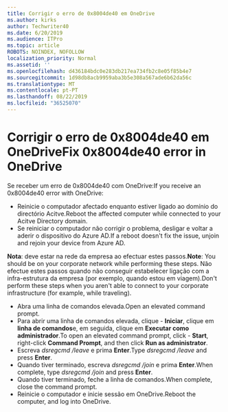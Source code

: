 ```yaml
---
title: Corrigir o erro de 0x8004de40 em OneDrive
ms.author: kirks
author: Techwriter40
ms.date: 6/20/2019
ms.audience: ITPro
ms.topic: article
ROBOTS: NOINDEX, NOFOLLOW
localization_priority: Normal
ms.assetid: ''
ms.openlocfilehash: d436184bdc0e283db217ea734fb2c8e05f85b4e7
ms.sourcegitcommit: 1d98db8acb9959aba3b5e308a567ade6b62da56c
ms.translationtype: MT
ms.contentlocale: pt-PT
ms.lasthandoff: 08/22/2019
ms.locfileid: "36525070"
---
```

# <a name="fix-0x8004de40-error-in-onedrive"></a><span data-ttu-id="0e503-102">Corrigir o erro de 0x8004de40 em OneDrive</span><span class="sxs-lookup"><span data-stu-id="0e503-102">Fix 0x8004de40 error in OneDrive</span></span>

<span data-ttu-id="0e503-103">Se receber um erro de 0x8004de40 com OneDrive:</span><span class="sxs-lookup"><span data-stu-id="0e503-103">If you receive an 0x8004de40 error with OneDrive:</span></span>

- <span data-ttu-id="0e503-104">Reinicie o computador afectado enquanto estiver ligado ao domínio do directório Acitve.</span><span class="sxs-lookup"><span data-stu-id="0e503-104">Reboot the affected computer while connected to your Acitve Directory domain.</span></span>
- <span data-ttu-id="0e503-105">Se reiniciar o computador não corrigir o problema, desligar e voltar a aderir o dispositivo do Azure AD.</span><span class="sxs-lookup"><span data-stu-id="0e503-105">If a reboot doesn't fix the issue, unjoin and rejoin your device from Azure AD.</span></span> 

<span data-ttu-id="0e503-106">**Nota**: deve estar na rede da empresa ao efectuar estes passos.</span><span class="sxs-lookup"><span data-stu-id="0e503-106">**Note**: You should be on your corporate network while performing these steps.</span></span> <span data-ttu-id="0e503-107">Não efectue estes passos quando não conseguir estabelecer ligação com a infra-estrutura da empresa (por exemplo, quando estou em viagem).</span><span class="sxs-lookup"><span data-stu-id="0e503-107">Don't perform these steps when you aren't able to connect to your corporate infrastructure (for example, while traveling).</span></span> 

- <span data-ttu-id="0e503-108">Abra uma linha de comandos elevada.</span><span class="sxs-lookup"><span data-stu-id="0e503-108">Open an elevated command prompt.</span></span> 
- <span data-ttu-id="0e503-109">Para abrir uma linha de comandos elevada, clique - **Iniciar**, clique em **linha de comandos**e, em seguida, clique em **Executar como administrador**.</span><span class="sxs-lookup"><span data-stu-id="0e503-109">To open an elevated command prompt, click - **Start**, right-click **Command Prompt**, and then click **Run as administrator**.</span></span>
- <span data-ttu-id="0e503-110">Escreva *dsregcmd /leave* e prima **Enter**.</span><span class="sxs-lookup"><span data-stu-id="0e503-110">Type *dsregcmd /leave* and press **Enter**.</span></span>
- <span data-ttu-id="0e503-111">Quando tiver terminado, escreva *dsregcmd /join* e prima **Enter**.</span><span class="sxs-lookup"><span data-stu-id="0e503-111">When complete, type *dsregcmd /join* and press **Enter**.</span></span>
- <span data-ttu-id="0e503-112">Quando tiver terminado, feche a linha de comandos.</span><span class="sxs-lookup"><span data-stu-id="0e503-112">When complete, close the command prompt.</span></span>
- <span data-ttu-id="0e503-113">Reinicie o computador e inicie sessão em OneDrive.</span><span class="sxs-lookup"><span data-stu-id="0e503-113">Reboot the computer, and log into OneDrive.</span></span>